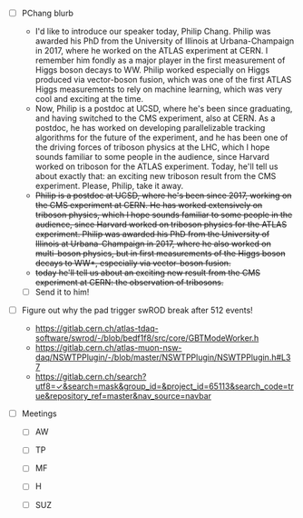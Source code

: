 - [ ] PChang blurb
  - I'd like to introduce our speaker today, Philip Chang. Philip was awarded his PhD from the University of Illinois at Urbana-Champaign in 2017, where he worked on the ATLAS experiment at CERN. I remember him fondly as a major player in the first measurement of Higgs boson decays to WW. Philip worked especially on Higgs produced via vector-boson fusion, which was one of the first ATLAS Higgs measurements to rely on machine learning, which was very cool and exciting at the time. 
  - Now, Philip is a postdoc at UCSD, where he's been since graduating, and having switched to the CMS experiment, also at CERN. As a postdoc, he has worked on developing parallelizable tracking algorithms for the future of the experiment, and he has been one of the driving forces of triboson physics at the LHC, which I hope sounds familiar to some people in the audience, since Harvard worked on triboson for the ATLAS experiment. Today, he'll tell us about exactly that: an exciting new triboson result from the CMS experiment. Please, Philip, take it away.
  - <del>Philip is a postdoc at UCSD, where he's been since 2017, working on the CMS experiment at CERN. He has worked extensively on triboson physics, which I hope sounds familiar to some people in the audience, since Harvard worked on triboson physics for the ATLAS experiment. Philip was awarded his PhD from the University of Illinois at Urbana-Champaign in 2017, where he also worked on multi-boson physics, but in first measurements of the Higgs boson decays to WW*, especially via vector-boson fusion.</del>
  - <del>today he'll tell us about an exciting new result from the CMS experiment at CERN: the observation of tribosons.</del>
  - [ ] Send it to him!

- [ ] Figure out why the pad trigger swROD break after 512 events!
  - https://gitlab.cern.ch/atlas-tdaq-software/swrod/-/blob/bedf1f8/src/core/GBTModeWorker.h
  - https://gitlab.cern.ch/atlas-muon-nsw-daq/NSWTPPlugin/-/blob/master/NSWTPPlugin/NSWTPPlugin.h#L37
  - https://gitlab.cern.ch/search?utf8=✓&search=mask&group_id=&project_id=65113&search_code=true&repository_ref=master&nav_source=navbar

- [ ] Meetings
  - [ ] AW
  - [ ] TP
  - [ ] MF
  - [ ] H
  - [ ] SUZ
  
